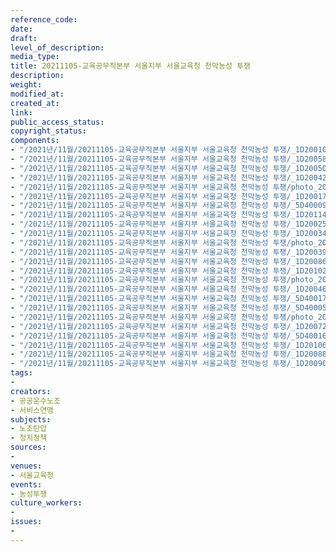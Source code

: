 ```yaml
---
reference_code: 
date: 
draft: 
level_of_description: 
media_type: 
title: 20211105-교육공무직본부 서울지부 서울교육청 천막농성 투쟁
description: 
weight: 
modified_at: 
created_at: 
link: 
public_access_status: 
copyright_status: 
components:
- "/2021년/11월/20211105-교육공무직본부 서울지부 서울교육청 천막농성 투쟁/_1D20010.jpg"
- "/2021년/11월/20211105-교육공무직본부 서울지부 서울교육청 천막농성 투쟁/_1D20058.jpg"
- "/2021년/11월/20211105-교육공무직본부 서울지부 서울교육청 천막농성 투쟁/_1D20050.jpg"
- "/2021년/11월/20211105-교육공무직본부 서울지부 서울교육청 천막농성 투쟁/_1D20042.jpg"
- "/2021년/11월/20211105-교육공무직본부 서울지부 서울교육청 천막농성 투쟁/photo_2021-11-05_09-21-04.jpg"
- "/2021년/11월/20211105-교육공무직본부 서울지부 서울교육청 천막농성 투쟁/_1D20017.jpg"
- "/2021년/11월/20211105-교육공무직본부 서울지부 서울교육청 천막농성 투쟁/_5D40009.jpg"
- "/2021년/11월/20211105-교육공무직본부 서울지부 서울교육청 천막농성 투쟁/_1D20114.jpg"
- "/2021년/11월/20211105-교육공무직본부 서울지부 서울교육청 천막농성 투쟁/_1D20025.jpg"
- "/2021년/11월/20211105-교육공무직본부 서울지부 서울교육청 천막농성 투쟁/_1D20034.jpg"
- "/2021년/11월/20211105-교육공무직본부 서울지부 서울교육청 천막농성 투쟁/photo_2021-11-05_09-21-04 (2).jpg"
- "/2021년/11월/20211105-교육공무직본부 서울지부 서울교육청 천막농성 투쟁/_1D20039.jpg"
- "/2021년/11월/20211105-교육공무직본부 서울지부 서울교육청 천막농성 투쟁/_1D20086.jpg"
- "/2021년/11월/20211105-교육공무직본부 서울지부 서울교육청 천막농성 투쟁/_1D20102.jpg"
- "/2021년/11월/20211105-교육공무직본부 서울지부 서울교육청 천막농성 투쟁/photo_2021-11-05_12-48-01.jpg"
- "/2021년/11월/20211105-교육공무직본부 서울지부 서울교육청 천막농성 투쟁/_1D20046.jpg"
- "/2021년/11월/20211105-교육공무직본부 서울지부 서울교육청 천막농성 투쟁/_5D40017.jpg"
- "/2021년/11월/20211105-교육공무직본부 서울지부 서울교육청 천막농성 투쟁/_5D40005.jpg"
- "/2021년/11월/20211105-교육공무직본부 서울지부 서울교육청 천막농성 투쟁/photo_2021-11-05_12-54-51.jpg"
- "/2021년/11월/20211105-교육공무직본부 서울지부 서울교육청 천막농성 투쟁/_1D20072.jpg"
- "/2021년/11월/20211105-교육공무직본부 서울지부 서울교육청 천막농성 투쟁/_5D40016.jpg"
- "/2021년/11월/20211105-교육공무직본부 서울지부 서울교육청 천막농성 투쟁/_1D20106.jpg"
- "/2021년/11월/20211105-교육공무직본부 서울지부 서울교육청 천막농성 투쟁/_1D20088.jpg"
- "/2021년/11월/20211105-교육공무직본부 서울지부 서울교육청 천막농성 투쟁/_1D20090.jpg"
tags:
- 
creators:
- 공공운수노조
- 서비스연맹
subjects:
- 노조탄압
- 정치정책
sources:
- 
venues:
- 서울교육청
events:
- 농성투쟁
culture_workers:
- 
issues:
- 
---
```

